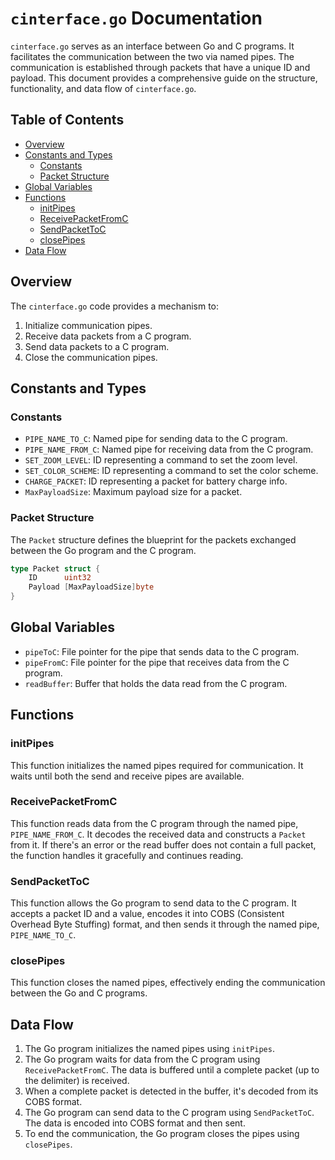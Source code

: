 # `cinterface.go` Documentation

`cinterface.go` serves as an interface between Go and C programs. It facilitates the communication between the two via named pipes. The communication is established through packets that have a unique ID and payload. This document provides a comprehensive guide on the structure, functionality, and data flow of `cinterface.go`.

## Table of Contents
- [Overview](#overview)
- [Constants and Types](#constants-and-types)
  - [Constants](#constants)
  - [Packet Structure](#packet-structure)
- [Global Variables](#global-variables)
- [Functions](#functions)
  - [initPipes](#initpipes)
  - [ReceivePacketFromC](#receivepacketfromc)
  - [SendPacketToC](#sendpackettoc)
  - [closePipes](#closepipes)
- [Data Flow](#data-flow)

## Overview
The `cinterface.go` code provides a mechanism to:
1. Initialize communication pipes.
2. Receive data packets from a C program.
3. Send data packets to a C program.
4. Close the communication pipes.

## Constants and Types

### Constants

- `PIPE_NAME_TO_C`: Named pipe for sending data to the C program.
- `PIPE_NAME_FROM_C`: Named pipe for receiving data from the C program.
- `SET_ZOOM_LEVEL`: ID representing a command to set the zoom level.
- `SET_COLOR_SCHEME`: ID representing a command to set the color scheme.
- `CHARGE_PACKET`: ID representing a packet for battery charge info.
- `MaxPayloadSize`: Maximum payload size for a packet.

### Packet Structure

The `Packet` structure defines the blueprint for the packets exchanged between the Go program and the C program.

```go
type Packet struct {
	ID      uint32
	Payload [MaxPayloadSize]byte
}
```

## Global Variables

- `pipeToC`: File pointer for the pipe that sends data to the C program.
- `pipeFromC`: File pointer for the pipe that receives data from the C program.
- `readBuffer`: Buffer that holds the data read from the C program.

## Functions

### initPipes

This function initializes the named pipes required for communication. It waits until both the send and receive pipes are available.

### ReceivePacketFromC

This function reads data from the C program through the named pipe, `PIPE_NAME_FROM_C`. It decodes the received data and constructs a `Packet` from it. If there's an error or the read buffer does not contain a full packet, the function handles it gracefully and continues reading.

### SendPacketToC

This function allows the Go program to send data to the C program. It accepts a packet ID and a value, encodes it into COBS (Consistent Overhead Byte Stuffing) format, and then sends it through the named pipe, `PIPE_NAME_TO_C`.

### closePipes

This function closes the named pipes, effectively ending the communication between the Go and C programs.

## Data Flow

1. The Go program initializes the named pipes using `initPipes`.
2. The Go program waits for data from the C program using `ReceivePacketFromC`. The data is buffered until a complete packet (up to the delimiter) is received.
3. When a complete packet is detected in the buffer, it's decoded from its COBS format.
4. The Go program can send data to the C program using `SendPacketToC`. The data is encoded into COBS format and then sent.
5. To end the communication, the Go program closes the pipes using `closePipes`.
